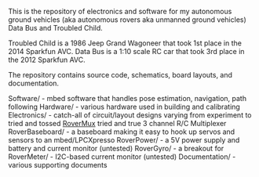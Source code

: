 This is the repository of electronics and software for my autonomous ground vehicles (aka autonomous rovers aka 
unmanned ground vehicles) Data Bus and Troubled Child.

Troubled Child is a 1986 Jeep Grand Wagoneer that took 1st place in the 2014 Sparkfun AVC.
Data Bus is a 1:10 scale RC car that took 3rd place in the 2012 Sparkfun AVC.

The repository contains source code, schematics, board layouts, and documentation.

Software/ - mbed software that handles pose estimation, navigation, path following
Hardware/ - various hardware used in building and calibrating
Electronics/ - catch-all of circuit/layout designs varying from experiment to tried and tossed
[RoverMux](https://github.com/shimniok/RoverMux) tried and true 3 channel R/C Multiplexer
RoverBaseboard/ - a baseboard making it easy to hook up servos and sensors to an mbed/LPCXpresso
RoverPower/ - a 5V power supply and battery and current monitor (untested)
RoverGyro/ - a breakout for 
RoverMeter/ - I2C-based current monitor (untested)
Documentation/ - various supporting documents

